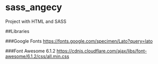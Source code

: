# sass_angecy
Project with HTML and SASS

##Libraries

###Google Fonts
https://fonts.google.com/specimen/Lato?query=lato

###Font Awesome 6.1.2
https://cdnjs.cloudflare.com/ajax/libs/font-awesome/6.1.2/css/all.min.css
